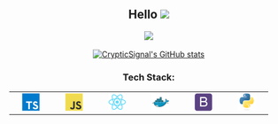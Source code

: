 <h2 align="center">
  Hello
  <img src="https://media.giphy.com/media/hvRJCLFzcasrR4ia7z/giphy.gif" width="24">
</h2>

<div align="center">
  <img src="https://readme-typing-svg.herokuapp.com?center=true&vCenter=true&lines=I'm+a+full-stack+developer.;Mostly+self-taught.;Always+learning!">
  
  [![CrypticSignal's GitHub stats](https://github-readme-stats.vercel.app/api?username=CrypticSignal&hide=contribs,issues&count_private=true&theme=transparent&show_icons=true&hide_rank=true&include_all_commits=true&number_format=long&hide_title=true)](https://github.com/anuraghazra/github-readme-stats)

  <h3>Tech Stack:</h3>
  <table>
    <tr>
      <td align="center" width="64">
        <a>
          <img src="./SVGs/ts.svg" width="32" height="32" alt="TypeScript" />
        </a>
      </td>
      <td align="center" width="64">
        <a>
          <img src="./SVGs/js.svg" width="32" height="32" alt="JavaScript" />
        </a>
      </td>
      <td align="center" width="64">
        <a >
          <img src="./SVGs/react.svg" width="32" height="32" alt="React" />
        </a>
      </td>
      <td align="center" width="64"> 
        <a >
          <img src="./SVGs/docker.svg" width="32" height="32" alt="Docker" />
        </a>
      </td>
      <td align="center" width="64">
        <a>
          <img src="./SVGs/bootstrap.svg" width="32" height="32" alt="Bootstrap" />
        </a>
      </td>
      <td align="center" width="64">
        <a>
          <img src="./SVGs/python.svg" width="32" height="32" alt="Python" />
        </a>
      </td>
    </tr>
  </table>
</div>
